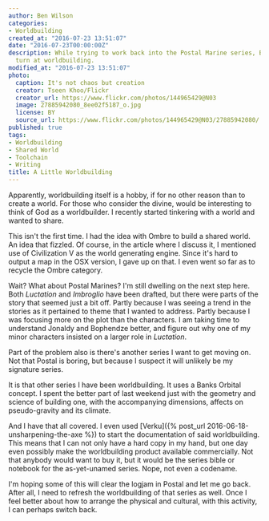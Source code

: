 ```yaml
---
author: Ben Wilson
categories:
- Worldbuilding
created_at: "2016-07-23 13:51:07"
date: "2016-07-23T00:00:00Z"
description: While trying to work back into the Postal Marine series, Ben takes a
  turn at worldbuilding.
modified_at: "2016-07-23 13:51:07"
photo:
  caption: It's not chaos but creation
  creator: Tseen Khoo/Flickr
  creator_url: https://www.flickr.com/photos/144965429@N03
  image: 27885942080_8ee02f5187_o.jpg
  license: BY
  source_url: https://www.flickr.com/photos/144965429@N03/27885942080/
published: true
tags:
- Worldbuilding
- Shared World
- Toolchain
- Writing
title: A Little Worldbuilding
---
```


Apparently, worldbuilding itself is a hobby, if for no other reason than to create a world. For those who consider the divine, would be interesting to think of God as a worldbuilder. I recently started tinkering with a world and wanted to share.

<!--more-->

This isn't the first time. I had the idea with Ombre to build a shared world. An idea that fizzled. Of course, in the article where I discuss it, I mentioned use of Civilization V as the world generating engine. Since it's hard to output a map in the OSX version, I gave up on that. I even went so far as to recycle the Ombre category.

Wait? What about Postal Marines? I'm still dwelling on the next step here. Both *Luctation* and *Imbroglio* have been drafted, but there were parts of the story that seemed just a bit off. Partly because I was seeing a trend in the stories as it pertained to theme that I wanted to address. Partly because I was focusing more on the plot than the characters. I am taking time to understand Jonaldy and Bophendze better, and figure out why one of my minor characters insisted on a larger role in *Luctation*.

Part of the problem also is there's another series I want to get moving on. Not that Postal is boring, but because I suspect it will unlikely be my signature series.

It is that other series I have been worldbuilding. It uses a Banks Orbital concept. I spent the better part of last weekend just with the geometry and science of building one, with the accompanying dimensions, affects on pseudo-gravity and its climate.

And I have that all covered. I even used [Verku]({% post_url 2016-06-18-unsharpening-the-axe %}) to start the documentation of said worldbuilding. This means that I can not only have a hard copy in my hand, but one day even possibly make the worldbuilding product available commercially. Not that anybody would want to buy it, but it would be the series bible or notebook for the as-yet-unamed series. Nope, not even a codename.

I'm hoping some of this will clear the logjam in Postal and let me go back. After all, I need to refresh the worldbuilding of that series as well. Once I feel better about how to arrange the physical and cultural, with this activity, I can perhaps switch back.
